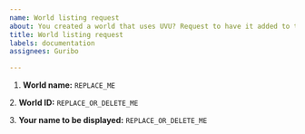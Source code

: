 ```yaml
---
name: World listing request
about: You created a world that uses UVU? Request to have it added to the list
title: World listing request
labels: documentation
assignees: Guribo

---
```


[comment]: # (Please note you must be the owner/creator of the world or the world must contain information about using UVU, this measure is to prevent worlds from being listed that don't actually use UVU)
1. **World name:** `REPLACE_ME`

[comment]: # (World ID is optional, if added you consent to a portal to this world potentially being added in a tutorial world)
2. **World ID:** `REPLACE_OR_DELETE_ME`

[comment]: # (Your name is optional, if not provided the VRChat user name of the player owning the world will be used)
3. **Your name to be displayed:** `REPLACE_OR_DELETE_ME`
